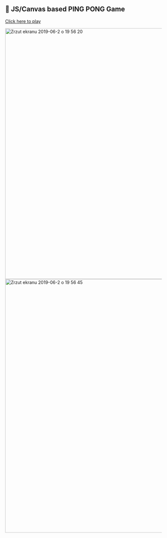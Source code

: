 ## 🦊 JS/Canvas based PING PONG Game

[Click here to play](https://shoulao.github.io/ping_game/)


<img width="804" alt="Zrzut ekranu 2019-06-2 o 19 56 20" src="https://user-images.githubusercontent.com/28606968/58765206-a013e300-8570-11e9-8ee1-4ee7fc12ef01.png">

<img width="813" alt="Zrzut ekranu 2019-06-2 o 19 56 45" src="https://user-images.githubusercontent.com/28606968/58765207-a013e300-8570-11e9-8eef-47893ef40df3.png">
